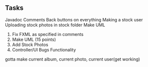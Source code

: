 ## Tasks

Javadoc Comments
Back buttons on everything
Making a stock user
Uploading stock photos in stock folder
Make UML


1. Fix FXML as specified in comments
2. Make UML (15 points)
6. Add Stock Photos
7. Controller/UI Bugs Functionality





gotta make current album, current photo, current user(get working)

